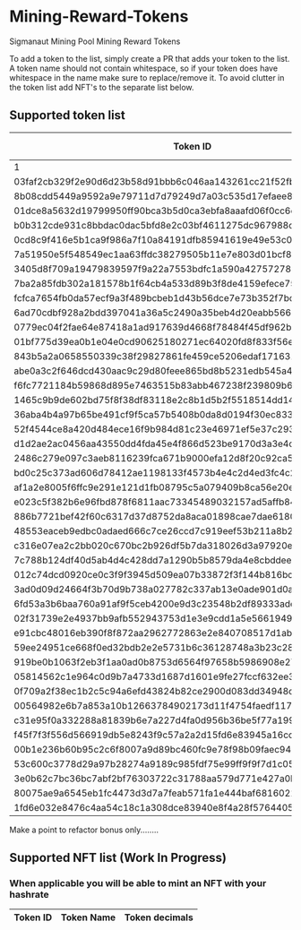 # Mining-Reward-Tokens
Sigmanaut Mining Pool Mining Reward Tokens


To add a token to the list, simply create a PR that adds your token to the list. A token name should not contain whitespace, so if your token does have whitespace in the name make sure to replace/remove it. To avoid clutter in the token list add NFT's to the separate list below.

## Supported token list
| Token ID | Token Name | Token decimals | Bonus Only | Swap |
| --- | --- | --- | --- | --- |
| 1 | ERGO | 9 | False | True |
| 03faf2cb329f2e90d6d23b58d91bbb6c046aa143261cc21f52fbe2824bfcbf04 | SigUSD | 2 | True | False |
| 8b08cdd5449a9592a9e79711d7d79249d7a03c535d17efaee83e216e80a44c4b | RSN | 3 | False | True |
| 01dce8a5632d19799950ff90bca3b5d0ca3ebfa8aaafd06f0cc6dd1e97150e7f | CYPX | 4 | False | True |
| b0b312cde931c8bbdac0dac5bfd8e2c03bf4611275dc967988c8d15bd5ec20e0 | Bober | 3 | True | False |
| 0cd8c9f416e5b1ca9f986a7f10a84191dfb85941619e49e53c0dc30ebf83324b | COMET | 0 | True | False |
| 7a51950e5f548549ec1aa63ffdc38279505b11e7e803d01bcf8347e0123c88b0 | rsBTC | 8 | False | True |
| 3405d8f709a19479839597f9a22a7553bdfc1a590a427572787d7c44a88b6386 | love | 0 | True | False |
| 7ba2a85fdb302a181578b1f64cb4a533d89b3f8de4159efece75da41041537f9 | Gort | 0 | True | False |
| fcfca7654fb0da57ecf9a3f489bcbeb1d43b56dce7e73b352f7bc6f2561d2a1b | ErgOne | 8 | True | False |
| 6ad70cdbf928a2bdd397041a36a5c2490a35beb4d20eabb5666f004b103c7189 | rsHosky | 0 | True | False |
| 0779ec04f2fae64e87418a1ad917639d4668f78484f45df962b0dec14a2591d2 | MiGoreng | 0 | True | False |
| 01bf775d39ea0b1e04e0cd90625180271ec64020fd8f833f56e3e20794656e56 | AlienRocket | 0 | True | False |
| 843b5a2a0658550339c38f29827861fe459ce5206edaf17163113cccafc77af1 | GiF | 0 | True | False |
| abe0a3c2f646dcd430aac9c29d80feee865bd8b5231edb545a41105d4c8e4985 | Buns | 0 | True | False |
| f6fc7721184b59868d895e7463515b83abb467238f239809b6ef76717e444063 | Alien | 0 | True | False |
| 1465c9b9de602bd75f8f38df83118e2c8b1d5b2f5518514dd1438149053652a8 | DarkErdoge | 6 | True | False |
| 36aba4b4a97b65be491cf9f5ca57b5408b0da8d0194f30ec8330d1e8946161c1 | ErgDoge | 0 | True | False |
| 52f4544ce8a420d484ece16f9b984d81c23e46971ef5e37c29382ac50f80d5bd | AuctionCoin | 0 | True | False |
| d1d2ae2ac0456aa43550dd4fda45e4f866d523be9170d3a3e4cab43a83926334 | GreasyCex | 0 | True | False |
| 2486c279e097c3aeb8116239fca671b9000efa12d8f20c92ca5b7795a359e041 | Fucks | 0 | True | False |
| bd0c25c373ad606d78412ae1198133f4573b4e4c2d4ed3fc4c2a4547c6c6e12e | Clown | 3 | True |  False |
| af1a2e8005f6ffc9e291e121d1fb08795c5a079409b8ca56e20eb2f4f6f8553b | Doggo | 0 | True | False |
| e023c5f382b6e96fbd878f6811aac73345489032157ad5affb84aefd4956c297 | rsADA | ? | False | True |
| 886b7721bef42f60c6317d37d8752da8aca01898cae7dae61808c4a14225edc8 | GAU | ? | False | True |
| 48553eaceb9edbc0adaed666c7ce26ccd7c919eef53b211a8b2ffcfb25ff97c0 | ProxyToken | 5 | True | False |
| c316e07ea2c2bb020c670bc2b926df5b7da318026d3a97920ed09e7fa4110f07 | btcSHARK | 0 | True | False |
| 7c788b124df40d5ab4d4c428dd7a1290b5b8579da4e8cbddeea060b1671312da | Pumperino | 3 | True | False |
| 012c74dcd0920ce0c3f9f3945d509ea07b33872f3f144b816bcd7b664b22d5b3 | Troll | 0 | True | False |
| 3ad0d09d24664f3b70d9b738a027782c337ab13e0ade901d0adc414a5ead64fd | Rubber | 2 | True | False |
| 6fd53a3b6baa760a91af9f5ceb4200e9d3c23548b2df89333adede65a272c893 | heisenbERG | 5 | True | False |
| 02f31739e2e4937bb9afb552943753d1e3e9cdd1a5e5661949cb0cef93f907ea | Terahertz | 4 | True | False |
| e91cbc48016eb390f8f872aa2962772863e2e840708517d1ab85e57451f91bed | erGOLD | 0 | True | False |
| 59ee24951ce668f0ed32bdb2e2e5731b6c36128748a3b23c28407c5f8ccbf0f6 | Walrus | 0 | True | False |
| 919be0b1063f2eb3f1aa0ad0b8753d6564f97658b5986908e2734cb22b2a35b0 | COCKMEMETUM | 6 | True | False |
| 05814562c1e964c0d9b7a4733d1687d1601e9fe27fccf632ee3344bf94022a1a | LASTBYTE | 9 | True | False |
| 0f709a2f38ec1b2c5c94a6efd43824b82ce2900d083dd34948c6ce75fd11d5ea | SIGMANAUTSMININGPOOL | 9 | True | False |
| 00564982e6b7a853a10b12663784902173d11f4754faedf117894ab387c9de28 | SHIPMYPANTS | 9 | True | False |
| c31e95f0a332288a81839b6e7a227d4fa0d956b36be5f77a1998116352b24947 | Ignifox | 0 | True | False |
| f45f7f3f556d566919db5e8243f9c57a2a2d15fd6e83945a16cca891008779b3 | Hashmon | 0 | True | False |
| 00b1e236b60b95c2c6f8007a9d89bc460fc9e78f98b09faec9449007b40bccf3 | EGIO | 4 | True | False |
| 53c600c3778d29a97b28274a9189c985fdf75e99ff9f9f7d1c058612f7b2e097 | huggingface | 0 | True | False |
| 3e0b62c7bc36bc7abf2bf76303722c31788aa579d771e427a0b2c8357da160ba | Ergonaut | 4 | True | False |
| 80075ae9a6545eb1fc4473d3d7a7feab571fa1e444baf6816021af3a78d8bca3 | Bulls | 1 | True | False |
| 1fd6e032e8476c4aa54c18c1a308dce83940e8f4a28f576440513ed7326ad489 | Paideia | 4 | True | False |


 
Make a point to refactor bonus only........

## Supported NFT list (Work In Progress)
### When applicable you will be able to mint an NFT with your hashrate
| Token ID | Token Name | Token decimals |
| --- | --- | --- |
